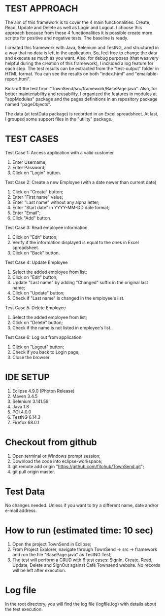 # TEST APPROACH
The aim of this framework is to cover the 4 main functionalities: Create, Read, Update and Delete as well as Login and Logout. I choose this approach because from these 4 functionalities it is possible create more scripts for positive and negative tests. The baseline is ready.

I created this framework with Java, Selenium and TestNG, and structured in a way that no data is left in the application. So, feel free to change the data and execute as much as you want. Also, for debug purposes (that was very helpful during the creation of this framework), I included a log feature for each step. The test results can be extracted from the "test-output" folder in HTML format. You can see the results on both "index.html" and "emailable-report.html".

Kick-off the test from "TownSend/src/framework/BasePage.java". Also, for better maintenability and reusability, I organized the features in modules at "appModules" package and the pages definitions in an repository package named "pageObjects". 

The data (at testData package) is recorded in an Excel spreadsheet. At last, I grouped some support files in the "utility" package.

# TEST CASES
Test Case 1: Access application with a valid customer
1. Enter Username;
2. Enter Password;
3. Click on "Login" button.

Test Case 2: Create a new Employee (with a date newer than current date)
1. Click on "Create" button;
2. Enter "First name" value;
3. Enter "Last name" without any alpha letter;
4. Enter "Start date" in YYYY-MM-DD date format;
5. Enter "Email";
6. Click "Add" button.

Test Case 3: Read employee information
1. Click on "Edit" button;
2. Verify if the information displayed is equal to the ones in Excel spreadsheet.
3. Click on "Back" button.

Test Case 4: Update Employee
1. Select the added employee from list;
2. Click on "Edit" button;
3. Update "Last name" by adding "Changed" suffix in the original last name;
4. Click on "Update" button;
5. Check if "Last name" is changed in the employee's list.
	
Test Case 5: Delete Employee
1. Select the added employee from list;
2. Click on "Delete" button;
3. Check if the name is not listed in employee's list.
	
Test Case 6: Log out from application
1. Click on "Logout" button;
2. Check if you back to Login page;
3. Close the browser.

# IDE SETUP
1. Eclipse 4.9.0 (Photon Release)
2. Maven 3.4.5 
3. Selenium 3.141.59
4. Java 1.8
5. POI 4.0.0
6. TestNG 6.14.3
7. Firefox 68.0.1

# Checkout from github
1. Open terminal or Windows prompt session;
2. Download the code into eclipse-workspace;
3. git remote add origin "https://github.com/fitohub/TownSend.git";
4. git pull origin master.
		
# Test Data
No changes needed. Unless if you want to try a different name, date and/or e-mail address. 

# How to run (estimated time: 10 sec)
1. Open the project TownSend in Eclipse;
2. From Project Explorer, navigate through TownSend -> src -> framework and run the file "BasePage.java" as TestNG Test;
3. The test will perform a CRUD with 6 test cases: SignIn, Create, Read, Update, Delete and SignOut against Café Townsend website. No records will be left after execution.

# Log file
In the root directory, you will find the log file (logfile.log) with details about the test execution.
